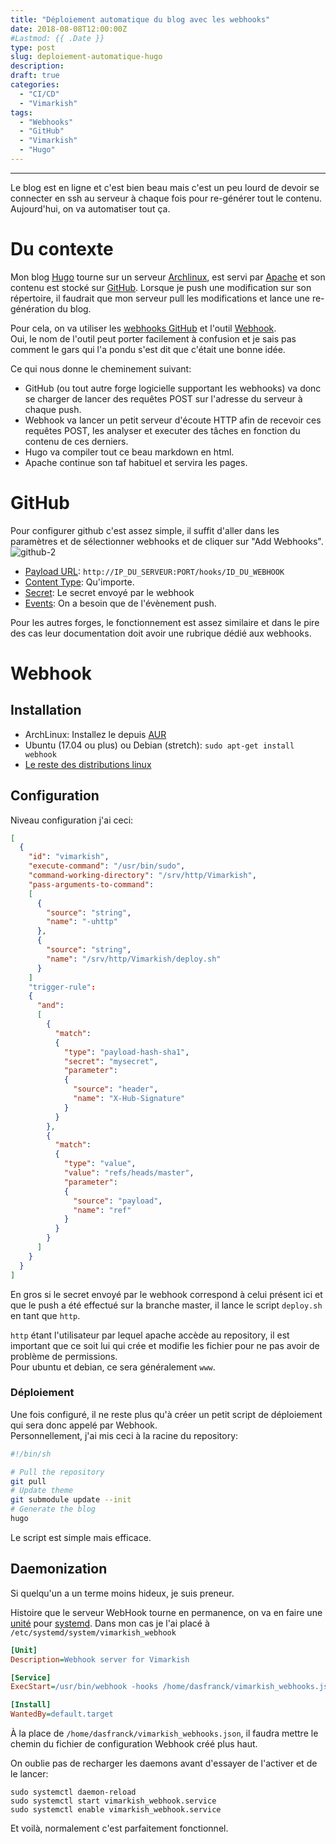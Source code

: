 ```yaml
---
title: "Déploiement automatique du blog avec les webhooks"
date: 2018-08-08T12:00:00Z
#Lastmod: {{ .Date }}
type: post
slug: deploiement-automatique-hugo
description: 
draft: true
categories:
  - "CI/CD"
  - "Vimarkish"
tags:
  - "Webhooks"
  - "GitHub"
  - "Vimarkish"
  - "Hugo"
---
```



---

Le blog est en ligne et c'est bien beau mais c'est un peu lourd de devoir se connecter en ssh au serveur à chaque fois pour re-générer tout le contenu.  
Aujourd'hui, on va automatiser tout ça.

<!--more-->
# Du contexte

Mon blog [Hugo](https://gohugo.io/) tourne sur un serveur [Archlinux](https://archlinux.fr), est servi par [Apache](https://httpd.apache.org/) et son contenu est stocké sur [GitHub](https://github.com/DasFranck/Vimarkish).
Lorsque je push une modification sur son répertoire, il faudrait que mon serveur pull les modifications et lance une re-génération du blog.

Pour cela, on va utiliser les [webhooks GitHub](https://developer.github.com/webhooks/) et l'outil [Webhook](https://github.com/adnan/webhook/).  
Oui, le nom de l'outil peut porter facilement à confusion et je sais pas comment le gars qui l'a pondu s'est dit que c'était une bonne idée.

Ce qui nous donne le cheminement suivant:

- GitHub (ou tout autre forge logicielle supportant les webhooks) va donc se charger de lancer des requêtes POST sur l'adresse du serveur à chaque push.  
- Webhook va lancer un petit serveur d'écoute HTTP afin de recevoir ces requêtes POST, les analyser et executer des tâches en fonction du contenu de ces derniers.  
- Hugo va compiler tout ce beau markdown en html.
- Apache continue son taf habituel et servira les pages.  


# GitHub
Pour configurer github c'est assez simple, il suffit d'aller dans les paramètres et de sélectionner webhooks et de cliquer sur "Add Webhooks".  
![github-2](/images/deploiement-automatique-hugo/github-2.png)  

- [Payload URL](https://developer.github.com/webhooks/creating/#payload-url): `http://IP_DU_SERVEUR:PORT/hooks/ID_DU_WEBHOOK`
- [Content Type](https://developer.github.com/webhooks/creating/#content-type): Qu'importe.
- [Secret](https://developer.github.com/webhooks/creating/#secret): Le secret envoyé par le webhook
- [Events](https://developer.github.com/webhooks/creating/#events): On a besoin que de l'évènement push.

Pour les autres forges, le fonctionnement est assez similaire et dans le pire des cas leur documentation doit avoir une rubrique dédié aux webhooks.

# Webhook
## Installation
- ArchLinux: Installez le depuis [AUR](https://aur.archlinux.org/packages/webhook/)
- Ubuntu (17.04 ou plus) ou Debian (stretch): ```sudo apt-get install webhook```
- [Le reste des distributions linux](https://github.com/adnanh/webhook/#installation)

## Configuration
Niveau configuration j'ai ceci:
```json
[
  {
    "id": "vimarkish",
    "execute-command": "/usr/bin/sudo",
    "command-working-directory": "/srv/http/Vimarkish",
    "pass-arguments-to-command":
    [
      { 
        "source": "string",
        "name": "-uhttp"
      },
      {
        "source": "string",
        "name": "/srv/http/Vimarkish/deploy.sh"
      } 
    ]
    "trigger-rule":
    {
      "and":
      [
        {
          "match":
          {
            "type": "payload-hash-sha1",
            "secret": "mysecret",
            "parameter":
            {
              "source": "header",
              "name": "X-Hub-Signature"
            }
          }
        },
        {
          "match":
          {
            "type": "value",
            "value": "refs/heads/master",
            "parameter":
            {
              "source": "payload",
              "name": "ref"
            }
          }
        }
      ]
    }
  }
]
```

En gros si le secret envoyé par le webhook correspond à celui présent ici et que le push a été effectué sur la branche master, il lance le script `deploy.sh` en tant que `http`.

`http` étant l'utilisateur par lequel apache accède au repository, il est important que ce soit lui qui crée et modifie les fichier pour ne pas avoir de problème de permissions.  
Pour ubuntu et debian, ce sera généralement `www`.

### Déploiement
Une fois configuré, il ne reste plus qu'à créer un petit script de déploiement qui sera donc appelé par Webhook.  
Personnellement, j'ai mis ceci à la racine du repository:
```sh
#!/bin/sh

# Pull the repository
git pull
# Update theme
git submodule update --init
# Generate the blog
hugo
```

Le script est simple mais efficace.

## Daemonization
Si quelqu'un a un terme moins hideux, je suis preneur.  

Histoire que le serveur WebHook tourne en permanence, on va en faire une [unité](https://access.redhat.com/documentation/fr-fr/red_hat_enterprise_linux/7/html/system_administrators_guide/sect-managing_services_with_systemd-unit_files) pour [systemd](https://access.redhat.com/documentation/fr-fr/red_hat_enterprise_linux/7/html/system_administrators_guide/chap-managing_services_with_systemd). Dans mon cas je l'ai placé à `/etc/systemd/system/vimarkish_webhook`

```ini
[Unit]
Description=Webhook server for Vimarkish

[Service]
ExecStart=/usr/bin/webhook -hooks /home/dasfranck/vimarkish_webhooks.json

[Install]
WantedBy=default.target
```
À la place de `/home/dasfranck/vimarkish_webhooks.json`, il faudra mettre le chemin du fichier de configuration Webhook créé plus haut.

On oublie pas de recharger les daemons avant d'essayer de l'activer et de le lancer:
```
sudo systemctl daemon-reload
sudo systemctl start vimarkish_webhook.service
sudo systemctl enable vimarkish_webhook.service
```

Et voilà, normalement c'est parfaitement fonctionnel.